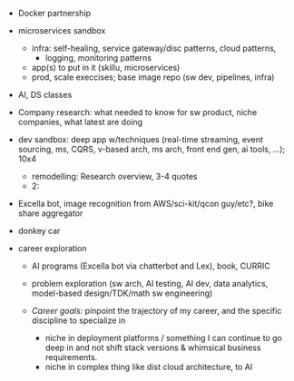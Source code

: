 - Docker partnership
- microservices sandbox
  - infra: self-healing, service gateway/disc patterns, cloud patterns,
    - logging, monitoring patterns
  - app(s) to put in it (skillu, microservices)
  - prod, scale execcises; base image repo (sw dev, pipelines, infra)
- AI, DS classes
- Company research: what needed to know for sw product, niche companies, what latest are doing

- dev sandbox: deep app w/techniques (real-time streaming, event sourcing, ms, CQRS, v-based arch, ms arch, front end gen, ai tools, ...); 10x4
    - remodelling: Research overview, 3-4 quotes
    - 2: 
- Excella bot, image recognition from AWS/sci-kit/qcon guy/etc?, bike share aggregator  
- donkey car
- career exploration
    - AI programs (Excella bot via chatterbot and Lex), book, CURRIC
    - problem exploration (sw arch, AI testing, AI dev, data analytics, model-based design/TDK/math sw engineering)
    
    - *Career goals:* pinpoint the trajectory of my career, and the specific discipline to specialize in
        - niche in deployment platforms / something I can continue to go deep in and not shift stack versions & whimsical business requirements.
        - niche in complex thing like dist cloud architecture, to AI